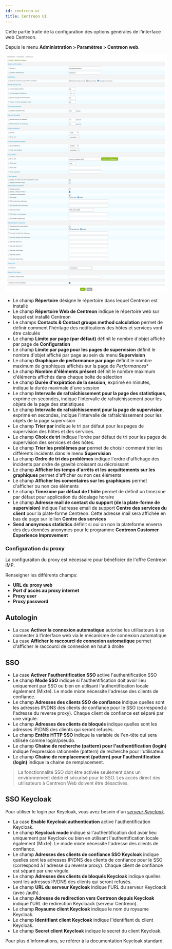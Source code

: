 ```yaml
---
id: centreon-ui
title: Centreon UI
---
```


Cette partie traite de la configuration des options générales de l'interface web
Centreon.

Depuis le menu **Administration > Paramètres > Centreon web**.

![image](../../assets/administration/parameters-centreon-ui.png)

- Le champ **Répertoire** désigne le répertoire dans lequel Centreon est
installé
- Le champ **Répertoire Web de Centreon** indique le répertoire web sur lequel
est installé Centreon
- Le champs **Contacts & Contact groups method calculation** permet de définir
comment l'héritage des notifications des hôtes et services vont être calculés
- Le champ **Limite par page (par défaut)** définit le nombre d'objet affiché
par page de **Configuration**
- Le champ **Limite par page pour les pages de supervision** définit le nombre
d'objet affiché par page au sein du menu **Supervision**
- Le champ **Graphique de performance par page** définit le nombre maximum de
graphiques affichés sur la page de *Performances*\*
- Le champ **Nombre d'éléments présent** définit le nombre maximum d'éléments
affichés dans chaque boîte de sélection
- Le champ **Durée d'expiration de la session**, exprimé en minutes, indique
la durée maximale d'une session
- Le champ **Intervalle de rafraîchissement pour la page des statistiques**,
exprimé en secondes, indique l'intervalle de rafraîchissement pour les
objets de la page des statistiques
- Le champ **Intervalle de rafraîchissement pour la page de supervision**,
exprimé en secondes, indique l'intervalle de rafraîchissement pour les
objets de la page supervision
- Le champ **Trier par** indique le tri par défaut pour les pages de
supervision des hôtes et des services.
- Le champ **Choix de tri** indique l'ordre par défaut de tri pour les pages
de supervision des services et des hôtes.
- Le champ **Trier les problèmes par** permet de choisir comment trier les
différents incidents dans le menu **Supervision**
- La champ **Ordre de tri des problèmes** indique l'ordre d'affichage des
incidents par ordre de gravité croissant ou décroissant
- Le champ **Afficher les temps d'arrêts et les acquittements sur les
graphiques** permet d'afficher ou non ces éléments
- Le champ **Afficher les comentaires sur les graphiques** permet d'afficher
ou non ces éléments
- Le champ **Timezone par défaut de l'hôte** permet de définit un timezone par
défaut pour application du décalage horaire
- Le champ **Adresse mail de contact du support (de la plate-forme de
supervision)** indique l'adresse email de support **Centre des services du
client** pour la plate-forme Centreon. Cette adresse mail sera affichée en
bas de page sur le lien **Centre des services**
- **Send anonymous statistics** définit si oui on non la plateforme enverra des
des données anonymes pour le programme **Centreon Customer Experience
Improvement**

### Configuration du proxy

La configuraiton du proxy est nécessaire pour bénéficier de l'offre Centreon
IMP.

Renseigner les différents champs:

- **URL du proxy web**
- **Port d'accès au proxy internet**
- **Proxy user**
- **Proxy password**

## Autologin

- La case **Activer la connexion automatique** autorise les utilisateurs à se
connecter à l'interface web via le mécanisme de connexion automatique
- La case **Afficher le raccourci de connexion automatique** permet d'afficher
le raccourci de connexion en haut à droite

## SSO

- La case **Activer l'authentification SSO** active l'authentification SSO
- Le champ **Mode SSO** indique si l'authentification doit avoir lieu
uniquement par SSO ou bien en utilisant l'authentification locale également
(Mixte). Le mode mixte nécessite l'adresse des clients de confiance.
- Le champ **Adresses des clients SSO de confiance** indique quelles sont les
adresses IP/DNS des clients de confiance pour le SSO (correspond à l'adresse
du reverse proxy). Chaque client de confiance est séparé par une virgule.
- Le champ **Adresses des clients de bloqués** indique quelles sont les
adresses IP/DNS des clients qui seront refusés.
- Le champ **Entête HTTP SSO** indique la variable de l'en-tête qui sera
utilisée comme login/pseudo.
- Le champ **Chaine de recherche (pattern) pour l'authentification (login)**
indique l'expression rationnelle (pattern) de recherche pour l'utilisateur.
- Le champ **Chaine de remplacement (pattern) pour l'authentification
(login)** indique la chaine de remplacement.

> La fonctionnalité SSO doit être activée seulement dans un environnement dédié et
> sécurisé pour le SSO. Les accès direct des utilisateurs à Centreon Web doivent
> être désactivés.

## SSO Keycloak

Pour utiliser le login par Keycloak, vous avez besoin d'un *[serveur
Keycloak](https://www.keycloak.org/docs/latest/getting_started/index.html)*.

- La case **Enable Keycloak authentication** active l'authentification Keycloak.
- Le champ **Keycloak mode** indique si l'authentification doit avoir lieu
uniquement par Keycloak ou bien en utilisant l'authentification locale également
(Mixte). Le mode mixte nécessite l'adresse des clients de confiance.
- Le champ **Adresses des clients de confiance SSO Keycloak** indique quelles sont les
adresses IP/DNS des clients de confiance pour le SSO (correspond à l'adresse
du reverse proxy). Chaque client de confiance est séparé par une virgule.
- Le champ **Adresses des clients de bloqués Keycloak** indique quelles sont les
adresses IP/DNS des clients qui seront refusés.
- Le champ **URL du serveur Keycloak** indique l'URL du serveur Keycloack (avec /auth).
- Le champ **Adresse de redirection vers Centreon depuis Keycloak** indique l'URL
de redirection Keycloack (serveur Centreon).
- Le champ **Royaume client Keycloak** indique le nom du royaume Keycloak.
- Le champ **Identifiant client Keycloak** indique l'identifiant du client Keycloak.
- Le champ **Secret client Keycloak** indique le secret du client Keycloak.

Pour plus d'informations, se référer à la documentation Keycloak standard.
